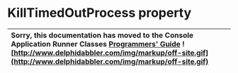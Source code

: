<a href='Hidden comment: 
$Rev$
$Date$
'></a>

# KillTimedOutProcess property #

| Sorry, this documentation has moved to the Console Application Runner Classes **[Programmers' Guide](http://wiki.delphidabbler.com/index.php/Docs/TPJCustomConsoleAppKillTimedOutProcess)** ![http://www.delphidabbler.com/img/markup/off-site.gif](http://www.delphidabbler.com/img/markup/off-site.gif) |
|:----------------------------------------------------------------------------------------------------------------------------------------------------------------------------------------------------------------------------------------------------------------------------------------------------------|